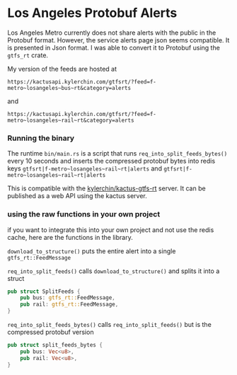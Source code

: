 # Los Angeles Protobuf Alerts

Los Angeles Metro currently does not share alerts with the public in the Protobuf format. However, the service alerts page json seems compatible. It is presented in Json format.
I was able to convert it to Protobuf using the `gtfs_rt` crate.

My version of the feeds are hosted at 

`https://kactusapi.kylerchin.com/gtfsrt/?feed=f-metro~losangeles~bus~rt&category=alerts`

and

`https://kactusapi.kylerchin.com/gtfsrt/?feed=f-metro~losangeles~rail~rt&category=alerts`


### Running the binary

The runtime `bin/main.rs` is a script that runs `req_into_split_feeds_bytes()` every 10 seconds and inserts the compressed protobuf bytes into redis keys `gtfsrt|f-metro~losangeles~rail~rt|alerts` and `gtfsrt|f-metro~losangeles~rail~rt|alerts`

This is compatible with the [kylerchin/kactus-gtfs-rt](https://github.com/kylerchin/kactus-gtfs-rt/) server. It can be published as a web API using the kactus server.

### using the raw functions in your own project

if you want to integrate this into your own project and not use the redis cache, here are the functions in the library.

`download_to_structure()` puts the entire alert into a single `gtfs_rt::FeedMessage`

`req_into_split_feeds()` calls `download_to_structure()` and splits it into a struct 

```rust
pub struct SplitFeeds {
    pub bus: gtfs_rt::FeedMessage,
    pub rail: gtfs_rt::FeedMessage,
}
```
`req_into_split_feeds_bytes()` calls `req_into_split_feeds()` but is the compressed protobuf version
```rust
pub struct split_feeds_bytes {
    pub bus: Vec<u8>,
    pub rail: Vec<u8>,
}
```
